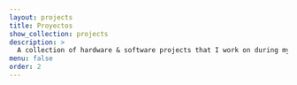 ```yaml
---
layout: projects
title: Proyectos
show_collection: projects
description: >
  A collection of hardware & software projects that I work on during my graduation.
menu: false
order: 2
---
```

